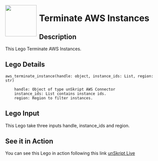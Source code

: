 [<img align="left" src="https://unskript.com/assets/favicon.png" width="100" height="100" style="padding-right: 5px">](https://unskript.com/assets/favicon.png) 
<h1>Terminate AWS Instances </h1>

## Description
This Lego Terminate AWS Instances.


## Lego Details

    aws_terminate_instance(handle: object, instance_ids: List, region: str)

        handle: Object of type unSkript AWS Connector
        instance_ids: List contains instance ids.
        region: Region to filter instances.

## Lego Input
This Lego take three inputs handle, instance_ids and region.


## See it in Action

You can see this Lego in action following this link [unSkript Live](https://us.app.unskript.io)